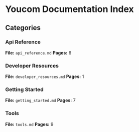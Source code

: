 # Youcom Documentation Index

## Categories

### Api Reference
**File:** `api_reference.md`
**Pages:** 6

### Developer Resources
**File:** `developer_resources.md`
**Pages:** 1

### Getting Started
**File:** `getting_started.md`
**Pages:** 7

### Tools
**File:** `tools.md`
**Pages:** 9

